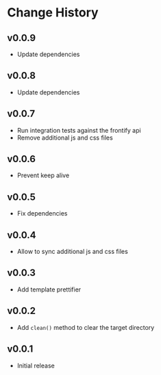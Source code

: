 Change History
==============

v0.0.9
----
* Update dependencies

v0.0.8
----
* Update dependencies

v0.0.7
----
* Run integration tests against the frontify api
* Remove additional js and css files

v0.0.6
----
* Prevent keep alive

v0.0.5
----
* Fix dependencies

v0.0.4
----
* Allow to sync additional js and css files

v0.0.3
----
* Add template prettifier

v0.0.2
----
* Add `clean()` method to clear the target directory

v0.0.1
------
* Initial release